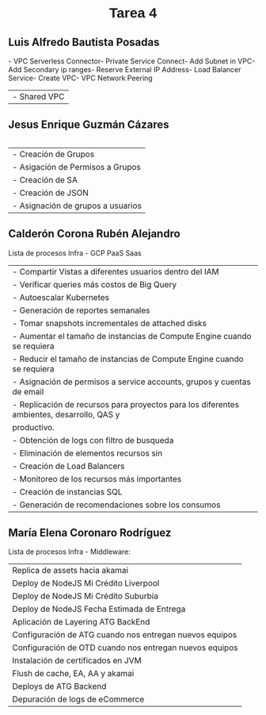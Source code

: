 <font face="Arial">
  <h1 align="center"><b>Tarea 4</b></h1>
</font>

## Luis Alfredo Bautista Posadas

<table>
<tr><td>- Shared VPC </tr></td>
</tr></td>- VPC Serverless Connector</tr></td>
</tr></td>- Private Service Connect</tr></td>
</tr></td>- Add Subnet in VPC</tr></td>
</tr></td>- Add Secondary ip ranges</tr></td>
</tr></td>- Reserve External IP Address</tr></td>
</tr></td>- Load Balancer Service</tr></td>
</tr></td>- Create VPC</tr></td>
</tr></td>- VPC Network Peering</tr></td>
<table>

## Jesus Enrique Guzmán Cázares

<table>
<tr><td>- Creación de Grupos </tr></td>
<tr><td>- Asigación de Permisos a Grupos </tr></td>
<tr><td>- Creación de SA </tr></td>
<tr><td>- Creación de JSON </tr></td>
<tr><td>- Asignación de grupos a usuarios </tr></td>
</table>


## Calderón Corona Rubén Alejandro
<p> Lista de procesos Infra - GCP PaaS Saas
<table>
 <tr><td>- Compartir Vistas a diferentes usuarios dentro del IAM </tr></td>
 <tr><td>- Verificar queries más costos de Big Query </tr></td>
 <tr><td>- Autoescalar Kubernetes </tr></td>
 <tr><td>- Generación de reportes semanales </tr></td>
 <tr><td>- Tomar snapshots incrementales de attached disks </tr></td>
 <tr><td>- Aumentar el tamaño de instancias de Compute Engine cuando se requiera </tr></td>
 <tr><td>- Reducir el tamaño de instancias de Compute Engine cuando se requiera </tr></td>
 <tr><td>- Asignación de permisos a service accounts, grupos y cuentas de email </tr></td>
 <tr><td>- Replicación de recursos para proyectos para los diferentes ambientes, desarrollo, QAS y <tr><td>productivo. </tr></td>
 <tr><td>- Obtención de logs con filtro de busqueda</tr></td>
 <tr><td>- Eliminación de elementos recursos sin </tr></td>
 <tr><td>- Creación de Load Balancers </tr></td>
 <tr><td>- Monitoreo de los recursos más importantes</tr></td>
 <tr><td>- Creación de instancias SQL</tr></td>
 <tr><td>- Generación de recomendaciones sobre los consumos</tr></td>



</table>

## María Elena Coronaro Rodríguez
<p> Lista de procesos Infra - Middleware: </p>
<table class="default">
    <tr> <td> Replica de assets hacia akamai </td> </tr>
    <tr> <td> Deploy de NodeJS Mi Crédito Liverpool </td> </tr>
    <tr> <td> Deploy de NodeJS Mi Crédito Suburbia </td> </tr>                          
    <tr> <td> Deploy de NodeJS Fecha Estimada de Entrega </td> </tr>
    <tr> <td> Aplicación de Layering ATG BackEnd </td> </tr>
    <tr> <td> Configuración de ATG cuando nos entregan nuevos equipos </td> </tr>
    <tr> <td> Configuración de OTD cuando nos entregan nuevos equipos </td> </tr>
    <tr> <td> Instalación de certificados en JVM </td> </tr>
    <tr> <td> Flush de cache, EA, AA y akamai </td> </tr>
    <tr> <td> Deploys de ATG Backend </td> </tr>
    <tr> <td> Depuración de logs de eCommerce </td> </tr>

</table>